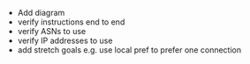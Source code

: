  - Add diagram
 - verify instructions end to end
 - verify ASNs to use
 - verify IP addresses to use
 - add stretch goals e.g. use local pref to prefer one connection
